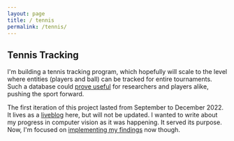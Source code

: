 ```yaml
---
layout: page
title: / tennis
permalink: /tennis/
---
```

<p>
<h2>Tennis Tracking</h2>
I'm building a tennis tracking program, which hopefully will scale to the level where entities (players and ball) can be tracked for entire tournaments. Such a database could <a href = "https://hdsr.mitpress.mit.edu/pub/uy0zl4i1/release/4">prove useful</a> for researchers and players alike, pushing the sport forward. 
</p>
<p>
The first iteration of this project lasted from September to December 2022. It lives as a <a href="https://spazznolo.github.io/2022/09/16/tennis-liveblog.html">liveblog</a> here, but will not be updated. I wanted to write about my progress in computer vision as it was happening. It served its purpose. Now, I'm focused on <a href="https://spazznolo.github.io/2023/01/15/tennis-framework.html">implementing my findings</a> now though.
</p>